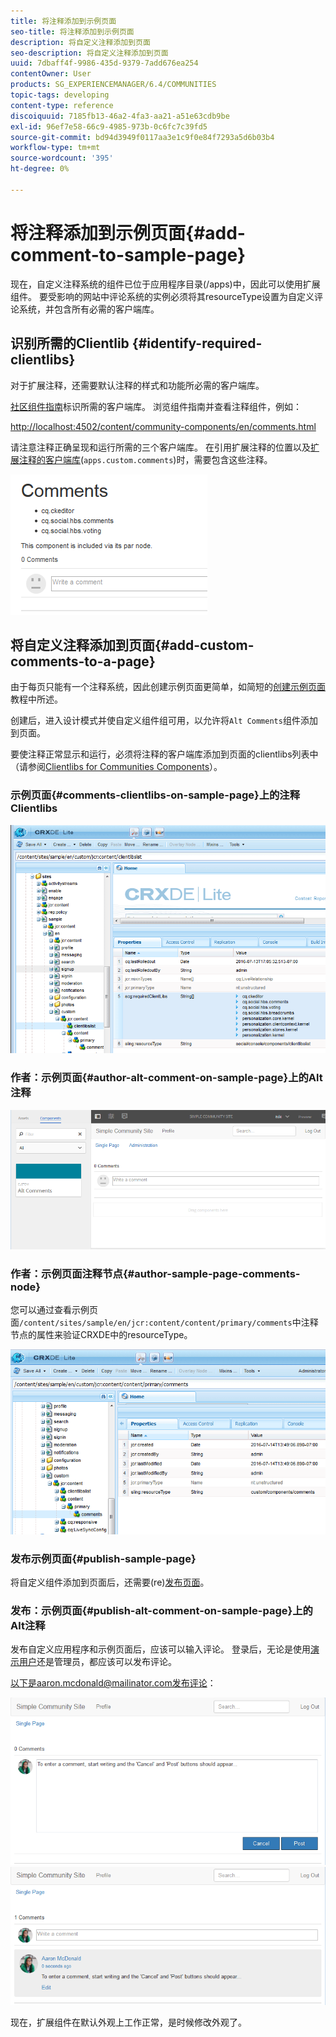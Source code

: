 ```yaml
---
title: 将注释添加到示例页面
seo-title: 将注释添加到示例页面
description: 将自定义注释添加到页面
seo-description: 将自定义注释添加到页面
uuid: 7dbaff4f-9986-435d-9379-7add676ea254
contentOwner: User
products: SG_EXPERIENCEMANAGER/6.4/COMMUNITIES
topic-tags: developing
content-type: reference
discoiquuid: 7185fb13-46a2-4fa3-aa21-a51e63cdb9be
exl-id: 96ef7e58-66c9-4985-973b-0c6fc7c39fd5
source-git-commit: bd94d3949f0117aa3e1c9f0e84f7293a5d6b03b4
workflow-type: tm+mt
source-wordcount: '395'
ht-degree: 0%

---
```


# 将注释添加到示例页面{#add-comment-to-sample-page}

现在，自定义注释系统的组件已位于应用程序目录(/apps)中，因此可以使用扩展组件。 要受影响的网站中评论系统的实例必须将其resourceType设置为自定义评论系统，并包含所有必需的客户端库。

## 识别所需的Clientlib {#identify-required-clientlibs}

对于扩展注释，还需要默认注释的样式和功能所必需的客户端库。

[社区组件指南](components-guide.md)标识所需的客户端库。 浏览组件指南并查看注释组件，例如：

[http://localhost:4502/content/community-components/en/comments.html](http://localhost:4502/content/community-components/en/comments.html)

请注意注释正确呈现和运行所需的三个客户端库。 在引用扩展注释的位置以及[扩展注释的客户端库](extend-create-components.md#create-a-client-library-folder)(`apps.custom.comments`)时，需要包含这些注释。

![chlimage_1-47](assets/chlimage_1-47.png)

## 将自定义注释添加到页面{#add-custom-comments-to-a-page}

由于每页只能有一个注释系统，因此创建示例页面更简单，如简短的[创建示例页面](create-sample-page.md)教程中所述。

创建后，进入设计模式并使自定义组件组可用，以允许将`Alt Comments`组件添加到页面。

要使注释正常显示和运行，必须将注释的客户端库添加到页面的clientlibs列表中（请参阅[Clientlibs for Communities Components](clientlibs.md)）。

### 示例页面{#comments-clientlibs-on-sample-page}上的注释Clientlibs

![示例页面上的注释Clientlibs](assets/chlimage_1-48.png)

### 作者：示例页面{#author-alt-comment-on-sample-page}上的Alt注释

![示例页面上的替换注释](assets/chlimage_1-49.png)

### 作者：示例页面注释节点{#author-sample-page-comments-node}

您可以通过查看示例页面`/content/sites/sample/en/jcr:content/content/primary/comments`中注释节点的属性来验证CRXDE中的resourceType。

![chlimage_1-50](assets/chlimage_1-50.png)

### 发布示例页面{#publish-sample-page}

将自定义组件添加到页面后，还需要(re)[发布页面](sites-console.md#publishing-the-site)。

### 发布：示例页面{#publish-alt-comment-on-sample-page}上的Alt注释

发布自定义应用程序和示例页面后，应该可以输入评论。 登录后，无论是使用[演示用户](tutorials.md#demo-users)还是管理员，都应该可以发布评论。

以下是aaron.mcdonald@mailinator.com发布评论：

![chlimage_1-51](assets/chlimage_1-51.png) ![chlimage_1-52](assets/chlimage_1-52.png)

现在，扩展组件在默认外观上工作正常，是时候修改外观了。
